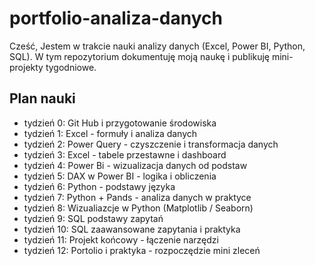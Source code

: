 # portfolio-analiza-danych

Cześć,
Jestem w trakcie nauki analizy danych (Excel, Power BI, Python, SQL).
W tym repozytorium dokumentuję moją naukę i publikuję mini-projekty tygodniowe.

## Plan nauki 
- tydzień 0: Git Hub i przygotowanie środowiska
- tydzień 1: Excel - formuły i analiza danych
- tydzień 2: Power Query - czyszczenie i transformacja danych
- tydzień 3: Excel - tabele przestawne i dashboard
- tydzień 4: Power Bi - wizualizacja danych od podstaw
- tydzień 5: DAX w Power BI - logika i obliczenia
- tydzień 6: Python - podstawy języka
- tydzień 7: Python + Pands - analiza danych w praktyce
- tydzień 8: Wizualiazcje w Python (Matplotlib / Seaborn)
- tydzień 9: SQL podstawy zapytań
- tydzień 10: SQL zaawansowane zapytania i praktyka
- tydzień 11: Projekt końcowy - łączenie narzędzi
- tydzień 12: Portolio i praktyka - rozpoczędzie mini zleceń
